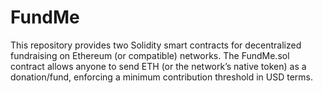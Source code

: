 # FundMe
This repository provides two Solidity smart contracts for decentralized fundraising on Ethereum (or compatible) networks. The FundMe.sol contract allows anyone to send ETH (or the network’s native token) as a donation/fund, enforcing a minimum contribution threshold in USD terms. 
